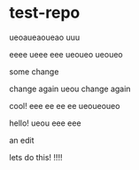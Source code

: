 # test-repo

ueoaueaoueao
uuu

eeee
ueee
eee
ueoueo
ueoueo

some change

change again
ueou
change again

cool!
eee
ee
ee
ee
ueoueoueo

hello!
ueou
eee
eee

an edit

lets do this!
!!!!
